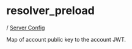 # resolver_preload

/ [Server Config](../README.md) 

Map of account public key to the account JWT.

